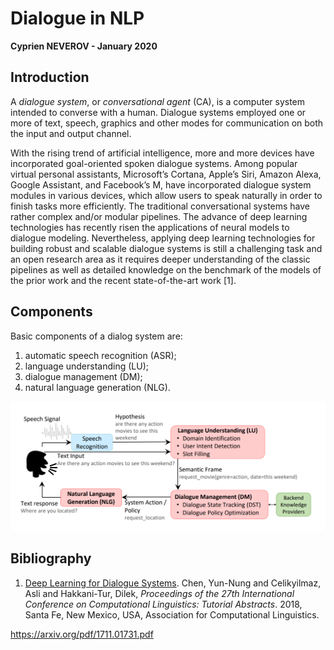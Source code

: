 # Dialogue in NLP

__Cyprien NEVEROV - January 2020__

## Introduction

A _dialogue system_, or _conversational agent_ (CA), is a computer system intended to converse with a human. 
Dialogue systems employed one or more of text, speech, graphics and other modes for communication on both the input and output channel.

With the rising trend of artificial intelligence, more and more devices have incorporated goal-oriented spoken dialogue systems. 
Among popular virtual personal assistants, Microsoft’s Cortana, Apple’s Siri, Amazon Alexa, Google Assistant, and Facebook’s M, have incorporated dialogue system modules in various devices, which allow users to speak naturally in order to finish tasks more efficiently. 
The traditional conversational systems have rather complex and/or modular pipelines. 
The advance of deep learning technologies has recently risen the applications of neural models to dialogue modeling. 
Nevertheless, applying deep learning technologies for building robust and scalable dialogue systems is still a challenging task and an open research area as it requires deeper understanding of the classic pipelines as well as detailed knowledge on the benchmark of the models of the
prior work and the recent state-of-the-art work [1].

## Components

Basic components of a dialog system are:

1. automatic speech recognition (ASR); 
2. language understanding (LU);
3. dialogue management (DM);
4. natural language generation (NLG).

![Figure 1: Dialogue system schema [1]](dialogue.png)

## Bibliography

1. [Deep Learning for Dialogue Systems](https://www.aclweb.org/anthology/P17-5004.pdf). Chen, Yun-Nung and Celikyilmaz, Asli and Hakkani-Tur, Dilek, _Proceedings of the 27th International Conference on Computational Linguistics: Tutorial Abstracts_. 2018, Santa Fe, New Mexico, USA, Association for Computational Linguistics.

https://arxiv.org/pdf/1711.01731.pdf